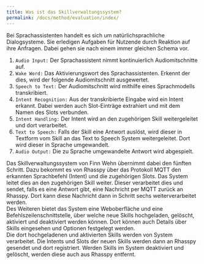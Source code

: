 ```yaml
---
title: Was ist das Skillverwaltungssystem?
permalink: /docs/method/evaluation/index/
---
```


Bei Sprachassistenten handelt es sich um natürlichsprachliche Dialogsysteme. Sie erledigen Aufgaben für Nutzende durch Reaktion auf ihre Anfragen. Dabei gehen sie nach einem immer gleichen Schema vor. <br>

1. `Audio Input:` Der Sprachassistent nimmt kontinuierlich Audiomitschnitte auf.
2. `Wake Word:`   Das Aktivierungswort des Sprachassistenten. Erkennt der dies, wird der folgende Audiomitschnitt ausgewertet.
3. `Speech to Text:` Der Audiomitschnitt wird mithilfe eines Sprachmodells transkribiert.
4. `Intent Recognition:` Aus der transkribierte Eingabe wird ein Intent erkannt. Dabei werden auch Slot-Einträge extrahiert und mit dem Namen des Slots verbunden.
5. `Intent Handling:` Der Intent wird an den zugehörigen Skill weitergeleitet und dort verarbeitet.
6. `Text to Speech:` Falls der Skill eine Antwort auslöst, wird dieser in Textform vom Skill an das Text to Speech System weitergeleitet. Dort wird dieser in Sprache umgewandelt.
7. `Audio Output:` Die zu Sprache umgewandelte Antwort wird abgespielt.

Das Skillverwaltungssystem von Finn Wehn übernimmt dabei den fünften Schritt. Dazu bekommt es von Rhasspy über das Protokoll MQTT den erkannten Sprachbefehl (Intent) und die zugehörigen Slots. Das System leitet dies an den zugehörigen Skill weiter. Dieser verarbeitet dies und sendet, falls es eine Antwort gibt, eine Nachricht per MQTT zurück an Rhasspy. Dort kann diese Nachricht dann in Schritt sechs weiterverarbeitet werden.
<br>
Des Weiteren bietet das System eine Weboberfläche und eine Befehlszeilenschnittstelle, über welche neue Skills hochgeladen, gelöscht, aktiviert und deaktiviert werden können. Dort können auch Details über Skills eingesehen und Optionen festgelegt werden.
<br>
Die dort hochgeladenen und aktivierten Skills werden von System verarbeitet. Die Intents und Slots der neuen Skills werden dann an Rhasspy gesendet und dort registriert. Werden Skills im System deaktiviert und gelöscht, werden diese auch aus Rhasspy entfernt.
